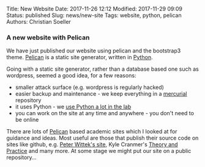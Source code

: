 Title: New Website
Date: 2017-11-26 12:12
Modified: 2017-11-29 09:09
Status: published
Slug: news/new-site
Tags: website, python, pelican
Authors: Christian Soeller

### A new website with Pelican

We have just published our website using pelican and the bootstrap3 theme. [Pelican](http://docs.getpelican.com) is a static site generator, written in [Python](http://www.python.org/).

Going with a static site generator, rather than a database based one such as wordpress, seemed a good idea, for a few reasons:

- smaller attack surface (e.g. wordpress is regularly hacked)
- easier backup and maintenance - we keep everything in a [mercurial](https://www.mercurial-scm.org/wiki/Mercurial) repository
- it uses Python - we [use Python a lot in the lab](/pages/software.html)
- you can work on the site at any time and anywhere - you don't need to be online

There are lots of [Pelican](http://docs.getpelican.com) based academic sites which I looked
at for guidance and ideas. Most useful are those that publish their source code on
sites like github, e.g.
 [Peter Wittek's site](http://github.com/peterwittek/peterwittek.com),
 Kyle Cranmer's
 [Theory and Practice](http://github.com/cranmer/TheoryAndPractice/)
 and many more.
At some stage we might put our site on a public repository...
